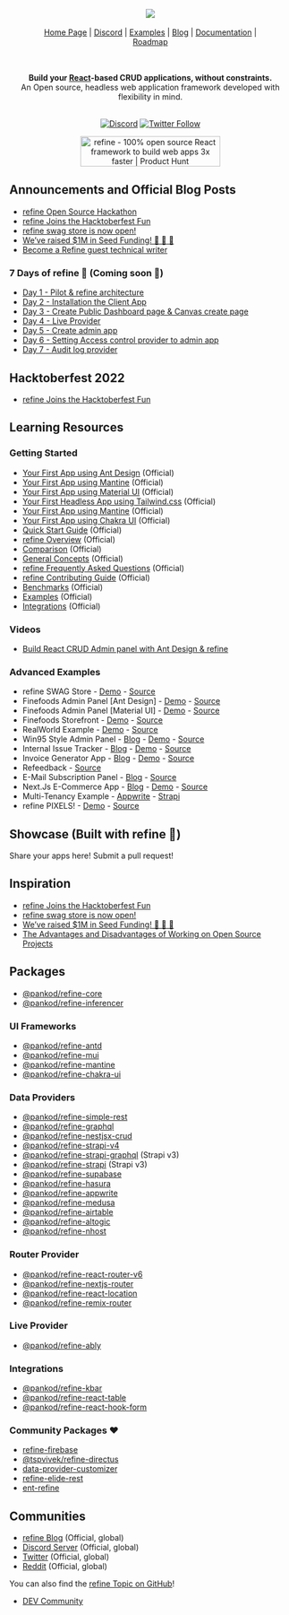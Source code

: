 <div align="center" style="margin: 30px;">
<a href="https://refine.dev/">
  <img src="https://raw.githubusercontent.com/refinedev/awesome-refine/main/images/awesome-refine.png"  align="center" />
</a>
<br />
<br />

<div align="center">
    <a href="https://refine.dev">Home Page</a> |
    <a href="https://discord.gg/refine">Discord</a> |
    <a href="https://refine.dev/examples/">Examples</a> | 
    <a href="https://refine.dev/blog/">Blog</a> | 
    <a href="https://refine.dev/docs/">Documentation</a> | 
    <a href="https://github.com/refinedev/refine/projects/1">Roadmap</a>
</div>
<br />

</div>

<div align="center"><strong>Build your <a href="https://reactjs.org/">React</a>-based CRUD applications, without constraints.</strong><br>An Open source, headless web application framework developed with flexibility in mind.</div>

<br />

<div align="center">

[![Discord](https://img.shields.io/discord/837692625737613362.svg?label=&logo=discord&logoColor=ffffff&color=7389D8&labelColor=6A7EC2)](https://discord.gg/refine)
[![Twitter Follow](https://img.shields.io/twitter/follow/refine_dev?style=social)](https://twitter.com/refine_dev)

<a href="https://www.producthunt.com/posts/refine-3?utm_source=badge-top-post-badge&utm_medium=badge&utm_souce=badge-refine&#0045;3" target="_blank"><img src="https://api.producthunt.com/widgets/embed-image/v1/top-post-badge.svg?post_id=362220&theme=light&period=daily" alt="refine - 100&#0037;&#0032;open&#0032;source&#0032;React&#0032;framework&#0032;to&#0032;build&#0032;web&#0032;apps&#0032;3x&#0032;faster | Product Hunt" style="width: 250px; height: 54px;" width="250" height="54" /></a>
</div>

## Announcements and Official Blog Posts
* [refine Open Source Hackathon](https://refine.dev/blog/refine-hackathon/) 
* [refine Joins the Hacktoberfest Fun](https://refine.dev/blog/hacktoberfest-refine/)
* [refine swag store is now open!](https://refine.dev/blog/refine-swag-store/)
* [We’ve raised $1M in Seed Funding! 🚀 🚀 🚀](https://refine.dev/blog/weve-raised-dollar1m-seed-funding/)
* [Become a Refine guest technical writer](https://refine.dev/blog/refine-writer-program/)

### 7 Days of refine 🍕 (Coming soon 🚧)
* [Day 1 - Pilot & refine architecture](#)
* [Day 2 - Installation the Client App](#)
* [Day 3 - Create Public Dashboard page & Canvas create page](#)
* [Day 4 - Live Provider](#)
* [Day 5 - Create admin app](#)
* [Day 6 - Setting Access control provider to admin app](#)
* [Day 7 - Audit log provider](#)

## Hacktoberfest 2022
* [refine Joins the Hacktoberfest Fun](https://refine.dev/blog/hacktoberfest-refine/)
## Learning Resources
### Getting Started
* [Your First App using Ant Design](https://refine.dev/docs/tutorials/ant-design-tutorial/) (Official)
* [Your First App using Mantine](https://refine.dev/docs/tutorials/mantine-tutorial/) (Official)
* [Your First App using Material UI](https://refine.dev/docs/tutorials/material-ui-tutorial/) (Official)
* [Your First Headless App using Tailwind.css](https://refine.dev/docs/tutorials/headless-tutorial/) (Official)
* [Your First App using Mantine](https://refine.dev/docs/tutorials/mantine-tutorial/) (Official)
* [Your First App using Chakra UI](https://refine.dev/docs/tutorials/chakra-ui-tutorial/) (Official)
* [Quick Start Guide](https://refine.dev/docs/getting-started/quickstart/) (Official)
* [refine Overview](https://refine.dev/docs/getting-started/overview/) (Official)
* [Comparison](https://refine.dev/docs/comparison/) (Official)
* [General Concepts](https://refine.dev/docs/api-reference/general-concepts/) (Official)
* [refine Frequently Asked Questions](https://refine.dev/docs/faq/) (Official)
* [refine Contributing Guide](https://refine.dev/docs/contributing/) (Official)
* [Benchmarks](https://refine.dev/docs/further-readings/benchmarks/) (Official)
* [Examples](https://refine.dev/examples/) (Official)
* [Integrations](https://refine.dev/integrations/) (Official)

### Videos
* [Build React CRUD Admin panel with Ant Design & refine](https://www.youtube.com/watch?v=eDcxcTSQJaA&ab_channel=DipeshMalvia)

### Advanced Examples
* refine SWAG Store - [Demo](https://store.refine.dev/) - [Source](https://github.com/refinedev/refine/tree/next/examples/store)
* Finefoods Admin Panel [Ant Design] - [Demo](https://example.admin.refine.dev/) - [Source](https://github.com/refinedev/refine/tree/master/examples/fineFoods/admin/antd)
* Finefoods Admin Panel [Material UI] - [Demo](https://example.mui.admin.refine.dev/) - [Source](https://github.com/refinedev/refine/tree/master/examples/fineFoods/admin/mui)
* Finefoods Storefront - [Demo](https://example.refine.dev/) - [Source](https://github.com/refinedev/refine/tree/master/examples/fineFoods/client)
* RealWorld Example - [Demo](https://refine.dev/docs/examples/real-world-refine-example/) - [Source](https://github.com/refinedev/refine/tree/master/examples/real-world-example)
* Win95 Style Admin Panel - [Blog](https://refine.dev/blog/awesome-react-windows95-ui-with-refine/) -  [Demo](https://win95.refine.dev/) - [Source](https://github.com/refinedev/refine/tree/master/examples/blog/win95)
* Internal Issue Tracker - [Blog](https://refine.dev/blog/customizable-issue-tracker-with-refine-and-supabase/) - [Demo](https://refine.dev/blog/customizable-issue-tracker-with-refine-and-supabase/#live-stackblitz-example) - [Source](https://github.com/refinedev/refine/tree/master/examples/blog/issueTracker)
* Invoice Generator App - [Blog](https://refine.dev/blog/refine-invoice-generator/) - [Demo](https://refine.dev/blog/refine-invoice-generator/#live-stackblitz-example) - [Source](https://github.com/refinedev/refine/tree/master/examples/blog/invoiceGenerator)
* Refeedback - [Source](https://github.com/refinedev/refine/tree/master/examples/blog/refeedback)
* E-Mail Subscription Panel - [Blog](https://refine.dev/blog/e-mail-subscription-panel-with-refine/) - [Source](https://github.com/refinedev/refine/tree/master/examples/blog/mailSubscription)
* Next.Js E-Commerce App - [Blog](https://refine.dev/blog/handcrafted-nextjs-e-commerce-app-tutorial-strapi-chakra-ui/) - [Demo](https://refine.dev/blog/handcrafted-nextjs-e-commerce-app-tutorial-strapi-chakra-ui/#live-codesandbox-example) - [Source](https://github.com/refinedev/refine/tree/master/examples/blog/ecommerce)
* Multi-Tenancy Example - [Appwrite](https://refine.dev/docs/advanced-tutorials/multi-tenancy/appwrite/) - [Strapi](https://refine.dev/docs/advanced-tutorials/multi-tenancy/strapi-v4/)
* refine PIXELS! - [Demo](https://refine-pixels.vercel.app/canvases) - [Source](https://github.com/aliemir/refine-pixels)
## Showcase (Built with refine 🎉)
Share your apps here! Submit a pull request!

## Inspiration

* [refine Joins the Hacktoberfest Fun](https://refine.dev/blog/hacktoberfest-refine/)
* [refine swag store is now open!](https://refine.dev/blog/refine-swag-store/)
* [We’ve raised $1M in Seed Funding! 🚀 🚀 🚀](https://refine.dev/blog/weve-raised-dollar1m-seed-funding/)
* [The Advantages and Disadvantages of Working on Open Source Projects](https://refine.dev/blog/open-source-advantages-disadvantages/)

## Packages

* [@pankod/refine-core](https://github.com/refinedev/refine/tree/next/packages/core)
* [@pankod/refine-inferencer](https://github.com/refinedev/refine/tree/next/packages/inferencer)

### UI Frameworks
* [@pankod/refine-antd](https://github.com/refinedev/refine/tree/next/packages/antd)
* [@pankod/refine-mui](https://github.com/refinedev/refine/tree/next/packages/mui)
* [@pankod/refine-mantine](https://github.com/refinedev/refine/tree/next/packages/mantine)
* [@pankod/refine-chakra-ui](https://github.com/refinedev/refine/tree/next/packages/chakra-ui)

### Data Providers
* [@pankod/refine-simple-rest](https://github.com/refinedev/refine/tree/next/packages/simple-rest)
* [@pankod/refine-graphql](https://github.com/refinedev/refine/tree/next/packages/graphql)
* [@pankod/refine-nestjsx-crud](https://github.com/refinedev/refine/tree/next/packages/nestjsx-crud)
* [@pankod/refine-strapi-v4](https://github.com/refinedev/refine/tree/next/packages/strapi-v4)
* [@pankod/refine-strapi-graphql](https://github.com/refinedev/refine/tree/next/packages/strapi-graphql) (Strapi v3)
* [@pankod/refine-strapi](https://github.com/refinedev/refine/tree/next/packages/graphql) (Strapi v3)
* [@pankod/refine-supabase](https://github.com/refinedev/refine/tree/next/packages/supabase)
* [@pankod/refine-hasura](https://github.com/refinedev/refine/tree/next/packages/hasura)
* [@pankod/refine-appwrite](https://github.com/refinedev/refine/tree/next/packages/appwrite)
* [@pankod/refine-medusa](https://github.com/refinedev/refine/tree/next/packages/medusa)
* [@pankod/refine-airtable](https://github.com/refinedev/refine/tree/next/packages/airtable)
* [@pankod/refine-altogic](https://github.com/refinedev/refine/tree/next/packages/altogic)
* [@pankod/refine-nhost](https://github.com/refinedev/refine/tree/next/packages/nhost)

### Router Provider
* [@pankod/refine-react-router-v6](https://github.com/refinedev/refine/tree/next/packages/react-router-v6)
* [@pankod/refine-nextjs-router](https://github.com/refinedev/refine/tree/next/packages/nextjs-router)
* [@pankod/refine-react-location](https://github.com/refinedev/refine/tree/next/packages/react-location)
* [@pankod/refine-remix-router](https://github.com/refinedev/refine/tree/next/packages/remix-router)

### Live Provider
* [@pankod/refine-ably](https://github.com/refinedev/refine/tree/next/packages/ably)

### Integrations
* [@pankod/refine-kbar](https://github.com/refinedev/refine/tree/next/packages/kbar)
* [@pankod/refine-react-table](https://github.com/refinedev/refine/tree/next/packages/react-table)
* [@pankod/refine-react-hook-form](https://github.com/refinedev/refine/tree/next/packages/react-hook-form)

### Community Packages ❤️
* [refine-firebase](https://github.com/rturan29/refine-firebase)
* [@tspvivek/refine-directus](https://github.com/tspvivek/refine-directus)
* [data-provider-customizer](https://github.com/miyavsu-limited/data-provider-customizer)
* [refine-elide-rest](https://github.com/chirdeeptomar/refine-elide-rest)
* [ent-refine](https://github.com/diazoxide/entrefine) 

## Communities

* [refine Blog](https://refine.dev/blog/) (Official, global)
* [Discord Server](https://discord.gg/refine) (Official, global)
* [Twitter](https://twitter.com/refine_dev) (Official, global)
* [Reddit](https://www.reddit.com/r/refine) (Official, global)

You can also find the [refine Topic on GitHub](https://github.com/topics/refine)!
* [DEV Community](https://dev.to/refine)
